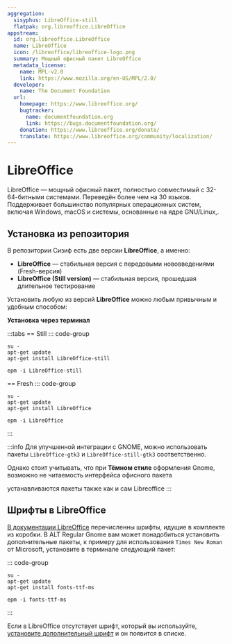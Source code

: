 ```yaml
---
aggregation:
  sisyphus: LibreOffice-still
  flatpak: org.libreoffice.LibreOffice
appstream:
  id: org.libreoffice.LibreOffice
  name: LibreOffice
  icon: /libreoffice/libreoffice-logo.png
  summary: Мощный офисный пакет LibreOffice
  metadata_license:
    name: MPL-v2.0
    link: https://www.mozilla.org/en-US/MPL/2.0/
  developer:
    name: The Document Foundation
  url:
    homepage: https://www.libreoffice.org/
    bugtracker:
      name: documentfoundation.org
      link: https://bugs.documentfoundation.org/
    donation: https://www.libreoffice.org/donate/
    translate: https://www.libreoffice.org/community/localization/
---
```


# LibreOffice

LibreOffice — мощный офисный пакет, полностью совместимый с 32-64-битными системами. Переведён более чем на 30 языков. Поддерживает большинство популярных операционных систем, включая Windows, macOS и системы, основанные на ядре GNU/Linux,.

## Установка из репозитория

В репозитории Сизиф есть две версии **LibreOffice**, а именно:

- **LibreOffice** — стабильная версия с передовыми нововведениями (Fresh-версия)
- **LibreOffice (Still version)** — стабильная версия, прошедшая длительное тестирование

Установить любую из версий **LibreOffice** можно любым привычным и удобным способом:

**Установка через терминал**

:::tabs
== Still
::: code-group

```shell[apt-get]
su -
apt-get update
apt-get install LibreOffice-still
```

```shell[epm]
epm -i LibreOffice-still
```

== Fresh
::: code-group

```shell[apt-get]
su -
apt-get update
apt-get install LibreOffice
```

```shell[epm]
epm -i LibreOffice
```

:::

:::info
Для улучшенной интеграции с GNOME, можно использовать пакеты `LibreOffice-gtk3` и `LibreOffice-still-gtk3` соответственно.

Однако стоит учитывать, что при **Тёмном стиле** оформления Gnome, возможно не читаемость интерфейса офисного пакета

устанавливаются пакеты также как и сам Libreoffice
:::

<!--@include: @apps/.parts/install/content-flatpak.md-->

## Шрифты в LibreOffice

[В документации LibreOffice](https://wiki.documentfoundation.org/Fonts) перечисленны шрифты, идущие в комплекте из коробки. В ALT Regular Gnome вам может понадобиться установить дополнительные пакеты, к примеру для использования `Times New Roman` от Microsoft, установите в терминале следующий пакет:

::: code-group

```shell[apt-get]
su -
apt-get update
apt-get install fonts-ttf-ms
```

```shell[epm]
epm -i fonts-ttf-ms
```

:::

Если в LibreOffice отсутствует шрифт, который вы используйте, [установите дополнительный шрифт](/add-fonts) и он появится в списке.
